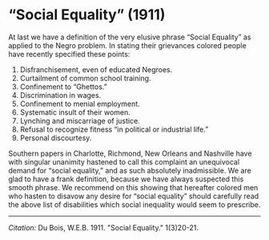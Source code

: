 
# “Social Equality” (1911)

At last we have a definition of the very elusive phrase “Social Equality” as applied to the Negro problem. In stating their grievances colored people have recently specified these points:
1. Disfranchisement, even of educated Negroes.
2. Curtailment of common school training.
3. Confinement to “Ghettos.”
4. Discrimination in wages.
5. Confinement to menial employment.
6. Systematic insult of their women.
7. Lynching and miscarriage of justice.
8. Refusal to recognize fitness “in political or industrial life.”
9. Personal discourtesy.

Southern papers in Charlotte, Richmond, New Orleans and Nashville have with singular unanimity hastened to call this complaint an unequivocal demand for “social equality,” and as such absolutely inadmissible. We are glad to have a frank definition, because we have always suspected this smooth phrase. We recommend on this showing that hereafter colored men who hasten to disavow any desire for “social equality” should carefully read the above list of disabilities which social inequality would seem to prescribe.

________________
*Citation:* Du Bois, W.E.B. 1911. "Social Equality."  1(3)20-21.
